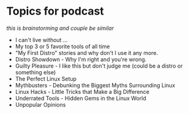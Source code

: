 # Topics for podcast

*this is brainstorming and couple be similar*

* I can't live without ... 
* My top 3 or 5 favorite tools of all time
* "My First Distro" stories and why don't I use it any more.
* Distro Showdown - Why I'm right and you're wrong. 
* Guilty Pleasure - I like this but don't judge me (could be a distro or something else)
* The Perfect Linux Setup
* Mythbusters - Debunking the Biggest Myths Surrounding Linux
* Linux Hacks - Little Tricks that Make a Big Difference
* Underrated Tools - Hidden Gems in the Linux World
* Unpopular Opinions
